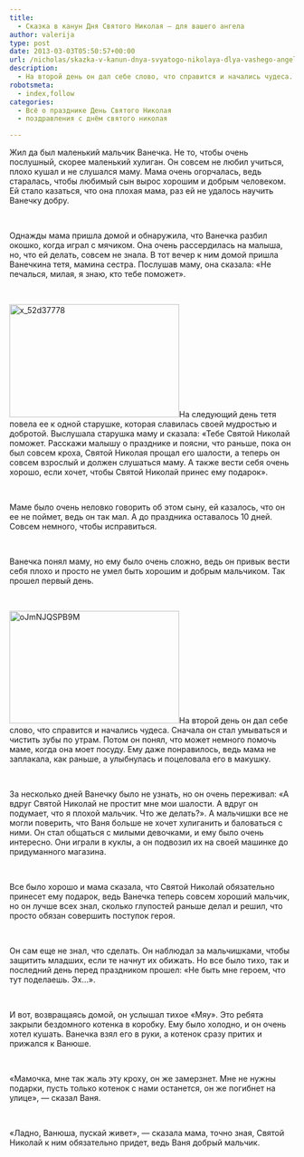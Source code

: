 ```yaml
---
title:
  - Сказка в канун Дня Святого Николая – для вашего ангела
author: valerija
type: post
date: 2013-03-03T05:50:57+00:00
url: /nicholas/skazka-v-kanun-dnya-svyatogo-nikolaya-dlya-vashego-angela.html
description:
  - На второй день он дал себе слово, что справится и начались чудеса. Сначала он стал умываться и чистить зубы по утрам. Потом он понял, что может немного помочь маме, когда она моет посуду. Ему даже понравилось, ведь мама не заплакала, как раньше, а улыбнулась и поцеловала его в макушку.
robotsmeta:
  - index,follow
categories:
  - Всё о празднике День Святого Николая
  - поздравления с днём святого николая

---
```

Жил да был маленький мальчик Ванечка. Не то, чтобы очень послушный, скорее маленький хулиган. Он совсем не любил учиться, плохо кушал и не слушался маму. Мама очень огорчалась, ведь старалась, чтобы любимый сын вырос хорошим и добрым человеком. Ей стало казаться, что она плохая мама, раз ей не удалось научить Ванечку добру.<!--more-->

&nbsp;

Однажды мама пришла домой и обнаружила, что Ванечка разбил окошко, когда играл с мячиком. Она очень рассердилась на малыша, но, что ей делать, совсем не знала. В тот вечер к ним домой пришла Ванечкина тетя, мамина сестра. Послушав маму, она сказала: «Не печалься, милая, я знаю, кто тебе поможет».

&nbsp;

[<img class="size-medium wp-image-1281 alignright" src="http://svyatoynikolay.ru/wp-content/uploads/2013/03/x_52d37778-300x200.jpg" alt="x_52d37778" width="300" height="200" srcset="http://svyatoynikolay.ru/wp-content/uploads/2013/03/x_52d37778-300x200.jpg 300w, http://svyatoynikolay.ru/wp-content/uploads/2013/03/x_52d37778.jpg 600w" sizes="(max-width: 300px) 100vw, 300px" />][1]На следующий день тетя повела ее к одной старушке, которая славилась своей мудростью и добротой. Выслушала старушка маму и сказала: «Тебе Святой Николай поможет. Расскажи малышу о празднике и поясни, что раньше, пока он был совсем кроха, Святой Николая прощал его шалости, а теперь он совсем взрослый и должен слушаться маму. А также вести себя очень хорошо, если хочет, чтобы Святой Николай принес ему подарок».

&nbsp;

Маме было очень неловко говорить об этом сыну, ей казалось, что он ее не поймет, ведь он так мал. А до праздника оставалось 10 дней. Совсем немного, чтобы исправиться.

&nbsp;

Ванечка понял маму, но ему было очень сложно, ведь он привык вести себя плохо и просто не умел быть хорошим и добрым мальчиком. Так прошел первый день.

&nbsp;

[<img class="size-medium wp-image-1271 alignleft" src="http://svyatoynikolay.ru/wp-content/uploads/2013/03/oJmNJQSPB9M-300x199.jpg" alt="oJmNJQSPB9M" width="300" height="199" srcset="http://svyatoynikolay.ru/wp-content/uploads/2013/03/oJmNJQSPB9M-300x199.jpg 300w, http://svyatoynikolay.ru/wp-content/uploads/2013/03/oJmNJQSPB9M.jpg 604w" sizes="(max-width: 300px) 100vw, 300px" />][2]На второй день он дал себе слово, что справится и начались чудеса. Сначала он стал умываться и чистить зубы по утрам. Потом он понял, что может немного помочь маме, когда она моет посуду. Ему даже понравилось, ведь мама не заплакала, как раньше, а улыбнулась и поцеловала его в макушку.

&nbsp;

За несколько дней Ванечку было не узнать, но он очень переживал: «А вдруг Святой Николай не простит мне мои шалости. А вдруг он подумает, что я плохой мальчик. Что же делать?». А мальчишки все не могли поверить, что Ваня больше не хочет хулиганить и баловаться с ними. Он стал общаться с милыми девочками, и ему было очень интересно. Они играли в куклы, а он подвозил их на своей машинке до придуманного магазина.

&nbsp;

Все было хорошо и мама сказала, что Святой Николай обязательно принесет ему подарок, ведь Ванечка теперь совсем хороший мальчик, но он лучше всех знал, сколько глупостей раньше делал и решил, что просто обязан совершить поступок героя.

&nbsp;

Он сам еще не знал, что сделать. Он наблюдал за мальчишками, чтобы защитить младших, если те начнут их обижать. Но все было тихо, так и последний день перед праздником прошел: «Не быть мне героем, что тут поделаешь. Эх&#8230;».

&nbsp;

И вот, возвращаясь домой, он услышал тихое «Мяу». Это ребята закрыли бездомного котенка в коробку. Ему было холодно, и он очень хотел кушать. Ванечка взял его в руки, а котенок сразу притих и прижался к Ванюше.

&nbsp;

«Мамочка, мне так жаль эту кроху, он же замерзнет. Мне не нужны подарки, пусть только котенок с нами останется, он же погибнет на улице», &#8212; сказал Ваня.

&nbsp;

«Ладно, Ванюша, пускай живет», &#8212; сказала мама, точно зная, Святой Николай к ним обязательно придет, ведь Ваня добрый мальчик.

 [1]: http://svyatoynikolay.ru/wp-content/uploads/2013/03/x_52d37778.jpg
 [2]: http://svyatoynikolay.ru/wp-content/uploads/2013/03/oJmNJQSPB9M.jpg
